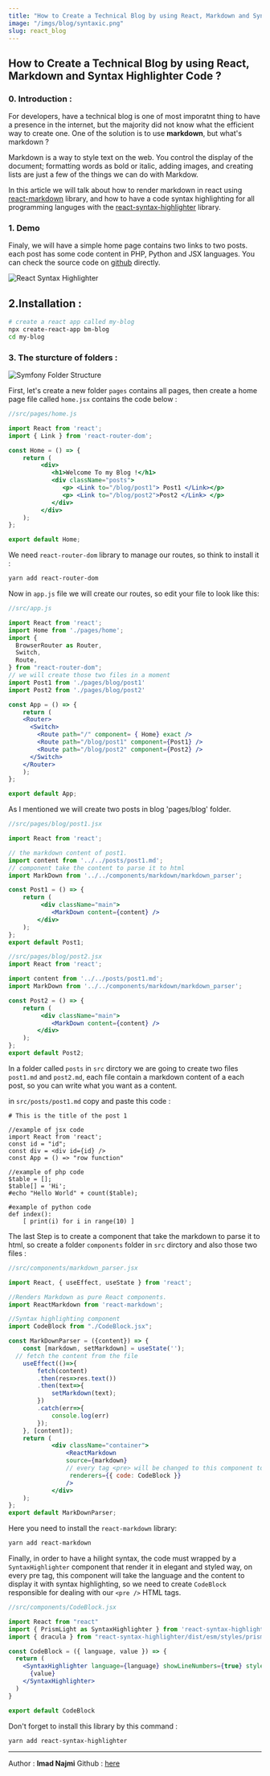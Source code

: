 ```yaml
---
title: "How to Create a Technical Blog by using React, Markdown and Syntax Highlighter Code ?"
image: "/imgs/blog/syntaxic.png"
slug: react_blog
---
```


<h2 class="article-title">
 How to Create a Technical Blog by using React, Markdown and Syntax Highlighter Code ?
</div>

### 0. Introduction :
For developers, have a technical blog is one of most imporatnt thing to have a presence in the internet, but the majority did not know what the efficient way to create one.
One of the solution is to use **markdown**, but what's markdown ?

Markdown is a way to style text on the web. You control the display of the document; formatting words as bold or italic, adding images, and creating lists are just a few of the things we can do with Markdow.

In this article we will talk about how to render markdown in react using [react-markdown](https://github.com/rexxars/react-markdown) library, and how to have a code syntax highlighting  for all programming languges with the [react-syntax-highlighter](https://github.com/najmi9/react-blog-syntaxhilighter) library.


### 1. Demo
Finaly, we will have a simple home page contains two links to two posts. each post has some code content in PHP, Python and JSX languages.
You can check the source code on [github](https://github.com/najmi9/react-blog-syntaxhilighter) directly.

![React Syntax Highlighter](/imgs/blog/demo.png)

## 2.Installation :
```bash
# create a react app called my-blog
npx create-react-app bm-blog
cd my-blog
```

### 3. The sturcture of folders :

![Symfony Folder Structure](/imgs/blog/dirs.png)

First, let's create a new folder `pages` contains all pages, then create a home page file called `home.jsx` contains the code below :

```jsx
//src/pages/home.js

import React from 'react';
import { Link } from 'react-router-dom';

const Home = () => {
    return (
         <div>
            <h1>Welcome To my Blog !</h1>
            <div className="posts">
               <p> <Link to="/blog/post1"> Post1 </Link></p>
               <p> <Link to="/blog/post2">Post2 </Link> </p>
            </div>
         </div>
    );
};

export default Home;
```
We need `react-router-dom` library to manage our routes, so think to install it :

```bash
yarn add react-router-dom
```

Now in `app.js` file we will create our routes, so edit your file to look like this:
```jsx
//src/app.js

import React from 'react';
import Home from './pages/home';
import {
  BrowserRouter as Router,
  Switch,
  Route,
} from "react-router-dom";
// we will create those two files in a moment
import Post1 from './pages/blog/post1'
import Post2 from './pages/blog/post2'

const App = () => {
    return (
    <Router>
      <Switch>
        <Route path="/" component= { Home} exact />
        <Route path="/blog/post1" component={Post1} />
        <Route path="/blog/post2" component={Post2} />
      </Switch>
    </Router>
    );
};

export default App;

```
As I mentioned we will create two posts in blog 'pages/blog' folder.

```jsx
//src/pages/blog/post1.jsx

import React from 'react';

// the markdown content of post1.
import content from '../../posts/post1.md';
// component take the content to parse it to html
import MarkDown from '../../components/markdown/markdown_parser';

const Post1 = () => {
    return (
         <div className="main">
        	<MarkDown content={content} />
        </div>
    );
};
export default Post1;

//src/pages/blog/post2.jsx
import React from 'react';

import content from '../../posts/post1.md';
import MarkDown from '../../components/markdown/markdown_parser';

const Post2 = () => {
    return (
         <div className="main">
        	<MarkDown content={content} />
        </div>
    );
};
export default Post2;
```

In a folder called `posts` in `src` dirctory we are going to create two files `post1.md` and `post2.md`, each file contain a markdown content of a each post, so you can write what you want as a content.

in `src/posts/post1.md` copy and paste this code :

```
# This is the title of the post 1

//example of jsx code
import React from 'react';
const id = "id";
const div = <div id={id} />
const App = () => "row function"

//example of php code
$table = [];
$table[] = 'Hi';
#echo "Hello World" + count($table);

#example of python code
def index():
	[ print(i) for i in range(10) ]
```

The last Step is to create a component that take the markdown to parse it to html, so create a folder `components` folder in `src` dirctory and also those two files :

```jsx
//src/components/markdown_parser.jsx

import React, { useEffect, useState } from 'react';

//Renders Markdown as pure React components.
import ReactMarkdown from 'react-markdown';

//Syntax highlighting component
import CodeBlock from "./CodeBlock.jsx";

const MarkDownParser = ({content}) => {
	const [markdown, setMarkdown] = useState('');
  // fetch the content from the file
	useEffect(()=>{
		fetch(content)
        .then(res=>res.text())
        .then(text=>{
            setMarkdown(text);
        })
        .catch(err=>{
            console.log(err)
        });
	}, [content]);
    return (
    	    <div className="container">
                <ReactMarkdown
                source={markdown}
                // every tag <pre> will be changed to this component to display // the styled code
                 renderers={{ code: CodeBlock }}
                />
            </div>
    );
};
export default MarkDownParser;
```
Here you need to install the `react-markdown` library:
```bash
yarn add react-markdown
```

Finally, in order to have a hilight syntax, the code must wrapped by a `SyntaxHighlighter` component that render it in elegant and styled way,
on every pre tag, this component will take the language and  the content to display it with syntax highlighting, so we need to create `CodeBlock`  responsible for dealing with our `<pre />` HTML tags.
```jsx
//src/components/CodeBlock.jsx

import React from "react"
import { PrismLight as SyntaxHighlighter } from 'react-syntax-highlighter';
import { dracula } from "react-syntax-highlighter/dist/esm/styles/prism";

const CodeBlock = ({ language, value }) => {
  return (
    <SyntaxHighlighter language={language} showLineNumbers={true} style={dracula}>
      {value}
    </SyntaxHighlighter>
  )
}

export default CodeBlock
```
Don't forget to install this library by this command :
```bash
yarn add react-syntax-highlighter
```

___
Author : **Imad Najmi**
Github : [here](https://github.com/najmi9/react-blog-syntaxhighlighter)


